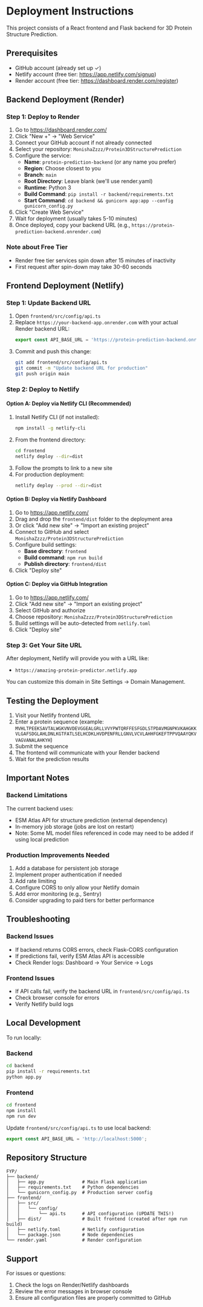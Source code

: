 # Deployment Instructions

This project consists of a React frontend and Flask backend for 3D Protein Structure Prediction.

## Prerequisites
- GitHub account (already set up ✓)
- Netlify account (free tier: https://app.netlify.com/signup)
- Render account (free tier: https://dashboard.render.com/register)

## Backend Deployment (Render)

### Step 1: Deploy to Render
1. Go to https://dashboard.render.com/
2. Click "New +" → "Web Service"
3. Connect your GitHub account if not already connected
4. Select your repository: `MonishaZzzz/Protein3DStructurePrediction`
5. Configure the service:
   - **Name**: `protein-prediction-backend` (or any name you prefer)
   - **Region**: Choose closest to you
   - **Branch**: `main`
   - **Root Directory**: Leave blank (we'll use render.yaml)
   - **Runtime**: Python 3
   - **Build Command**: `pip install -r backend/requirements.txt`
   - **Start Command**: `cd backend && gunicorn app:app --config gunicorn_config.py`
6. Click "Create Web Service"
7. Wait for deployment (usually takes 5-10 minutes)
8. Once deployed, copy your backend URL (e.g., `https://protein-prediction-backend.onrender.com`)

### Note about Free Tier
- Render free tier services spin down after 15 minutes of inactivity
- First request after spin-down may take 30-60 seconds

## Frontend Deployment (Netlify)

### Step 1: Update Backend URL
1. Open `frontend/src/config/api.ts`
2. Replace `https://your-backend-app.onrender.com` with your actual Render backend URL:
   ```typescript
   export const API_BASE_URL = 'https://protein-prediction-backend.onrender.com';
   ```
3. Commit and push this change:
   ```bash
   git add frontend/src/config/api.ts
   git commit -m "Update backend URL for production"
   git push origin main
   ```

### Step 2: Deploy to Netlify

#### Option A: Deploy via Netlify CLI (Recommended)
1. Install Netlify CLI (if not installed):
   ```bash
   npm install -g netlify-cli
   ```
2. From the frontend directory:
   ```bash
   cd frontend
   netlify deploy --dir=dist
   ```
3. Follow the prompts to link to a new site
4. For production deployment:
   ```bash
   netlify deploy --prod --dir=dist
   ```

#### Option B: Deploy via Netlify Dashboard
1. Go to https://app.netlify.com/
2. Drag and drop the `frontend/dist` folder to the deployment area
3. Or click "Add new site" → "Import an existing project"
4. Connect to GitHub and select `MonishaZzzz/Protein3DStructurePrediction`
5. Configure build settings:
   - **Base directory**: `frontend`
   - **Build command**: `npm run build`
   - **Publish directory**: `frontend/dist`
6. Click "Deploy site"

#### Option C: Deploy via GitHub Integration
1. Go to https://app.netlify.com/
2. Click "Add new site" → "Import an existing project"
3. Select GitHub and authorize
4. Choose repository: `MonishaZzzz/Protein3DStructurePrediction`
5. Build settings will be auto-detected from `netlify.toml`
6. Click "Deploy site"

### Step 3: Get Your Site URL
After deployment, Netlify will provide you with a URL like:
- `https://amazing-protein-predictor.netlify.app`

You can customize this domain in Site Settings → Domain Management.

## Testing the Deployment

1. Visit your Netlify frontend URL
2. Enter a protein sequence (example: `MVHLTPEEKSAVTALWGKVNVDEVGGEALGRLLVVYPWTQRFFESFGDLSTPDAVMGNPKVKAHGKKVLGAFSDGLAHLDNLKGTFATLSELHCDKLHVDPENFRLLGNVLVCVLAHHFGKEFTPPVQAAYQKVVAGVANALAHKYH`)
3. Submit the sequence
4. The frontend will communicate with your Render backend
5. Wait for the prediction results

## Important Notes

### Backend Limitations
The current backend uses:
- ESM Atlas API for structure prediction (external dependency)
- In-memory job storage (jobs are lost on restart)
- Note: Some ML model files referenced in code may need to be added if using local prediction

### Production Improvements Needed
1. Add a database for persistent job storage
2. Implement proper authentication if needed
3. Add rate limiting
4. Configure CORS to only allow your Netlify domain
5. Add error monitoring (e.g., Sentry)
6. Consider upgrading to paid tiers for better performance

## Troubleshooting

### Backend Issues
- If backend returns CORS errors, check Flask-CORS configuration
- If predictions fail, verify ESM Atlas API is accessible
- Check Render logs: Dashboard → Your Service → Logs

### Frontend Issues
- If API calls fail, verify the backend URL in `frontend/src/config/api.ts`
- Check browser console for errors
- Verify Netlify build logs

## Local Development

To run locally:

### Backend
```bash
cd backend
pip install -r requirements.txt
python app.py
```

### Frontend
```bash
cd frontend
npm install
npm run dev
```

Update `frontend/src/config/api.ts` to use local backend:
```typescript
export const API_BASE_URL = 'http://localhost:5000';
```

## Repository Structure
```
FYP/
├── backend/
│   ├── app.py              # Main Flask application
│   ├── requirements.txt    # Python dependencies
│   └── gunicorn_config.py  # Production server config
├── frontend/
│   ├── src/
│   │   └── config/
│   │       └── api.ts      # API configuration (UPDATE THIS!)
│   ├── dist/               # Built frontend (created after npm run build)
│   ├── netlify.toml        # Netlify configuration
│   └── package.json        # Node dependencies
└── render.yaml             # Render configuration
```

## Support
For issues or questions:
1. Check the logs on Render/Netlify dashboards
2. Review the error messages in browser console
3. Ensure all configuration files are properly committed to GitHub
